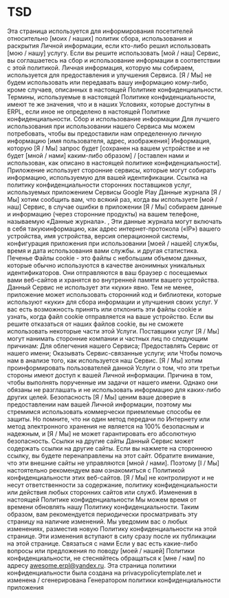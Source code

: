# TSD

Эта страница используется для информирования посетителей относительно [моих / наших] политик сбора, использования и раскрытия Личной информации, если кто-либо решил использовать [мою / нашу] услугу. Если вы решите использовать [мой / наш] Сервис, вы соглашаетесь на сбор и использование информации в соответствии с этой политикой. Личная информация, которую мы собираем, используется для предоставления и улучшения Сервиса. [Я / Мы] не будем использовать или передавать вашу информацию кому-либо, кроме случаев, описанных в настоящей Политике конфиденциальности. Термины, используемые в настоящей Политике конфиденциальности, имеют те же значения, что и в наших Условиях, которые доступны в ERPL, если иное не определено в настоящей Политике конфиденциальности. Сбор и использование информации Для лучшего использования при использовании нашего Сервиса мы можем потребовать, чтобы вы предоставили нам определенную личную информацию [имя пользователя, адрес, изображения] Информация, которую [Я / Мы] запрос будет [сохранен на вашем устройстве и не будет [мной / нами] каким-либо образом] / [оставлен нами и использован, как описано в настоящей политике конфиденциальности]. Приложение использует сторонние сервисы, которые могут собирать информацию, используемую для вашей идентификации. Ссылка на политику конфиденциальности сторонних поставщиков услуг, используемых приложением Сервисы Google Play Данные журнала [Я / Мы] хотим сообщить вам, что всякий раз, когда вы используете [мой / наш] Сервис, в случае ошибки в приложении [Я / Мы] собираем данные и информацию (через сторонние продукты) на вашем телефоне, называемую «Данные журнала». , Эти данные журнала могут включать в себя такую ​​информацию, как адрес интернет-протокола («IP») вашего устройства, имя устройства, версия операционной системы, конфигурация приложения при использовании [моей / нашей] службы, время и дата использования вами службы. и другая статистика. Печенье Файлы cookie - это файлы с небольшим объемом данных, которые обычно используются в качестве анонимных уникальных идентификаторов. Они отправляются в ваш браузер с посещаемых вами веб-сайтов и хранятся во внутренней памяти вашего устройства. Данный Сервис не использует эти «куки» явно. Тем не менее, приложение может использовать сторонний код и библиотеки, которые используют «куки» для сбора информации и улучшения своих услуг. У вас есть возможность принять или отклонить эти файлы cookie и узнать, когда файл cookie отправляется на ваше устройство. Если вы решите отказаться от наших файлов cookie, вы не сможете использовать некоторые части этой Услуги. Поставщики услуг [Я / Мы] могут нанимать сторонние компании и частных лиц по следующим причинам: Для облегчения нашего Сервиса; Предоставлять Сервис от нашего имени; Оказывать Сервис-связанные услуги; или Чтобы помочь нам в анализе того, как используется наш Сервис. [Я / Мы] хотим проинформировать пользователей данной Услуги о том, что эти третьи стороны имеют доступ к вашей Личной информации. Причина в том, чтобы выполнять порученные им задачи от нашего имени. Однако они обязаны не разглашать и не использовать информацию для каких-либо других целей. Безопасность [Я / Мы] ценим ваше доверие в предоставлении нам вашей Личной информации, поэтому мы стремимся использовать коммерчески приемлемые способы ее защиты. Но помните, что ни один метод передачи по Интернету или метод электронного хранения не является на 100% безопасным и надежным, и [Я / Мы] не может гарантировать его абсолютную безопасность. Ссылки на другие сайты Данный Сервис может содержать ссылки на другие сайты. Если вы нажмете на стороннюю ссылку, вы будете перенаправлены на этот сайт. Обратите внимание, что эти внешние сайты не управляются [мной / нами]. Поэтому [I / Мы] настоятельно рекомендуем вам ознакомиться с Политикой конфиденциальности этих веб-сайтов. [Я / Мы] не контролируют и не несут ответственности за содержание, политику конфиденциальности или действия любых сторонних сайтов или служб. Изменения в настоящей Политике конфиденциальности Мы можем время от времени обновлять нашу Политику конфиденциальности. Таким образом, вам рекомендуется периодически просматривать эту страницу на наличие изменений. Мы уведомим вас о любых изменениях, разместив новую Политику конфиденциальности на этой странице. Эти изменения вступают в силу сразу после их публикации на этой странице. Связаться с нами Если у вас есть какие-либо вопросы или предложения по поводу [моей / нашей] Политики конфиденциальности, не стесняйтесь обращаться к [мне / нам] по адресу awesome.erpl@yandex.ru. Эта страница политики конфиденциальности была создана на privacypolicytemplate.net и изменена / сгенерирована Генератором политики конфиденциальности приложения
